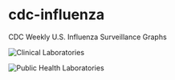 # cdc-influenza
CDC Weekly U.S. Influenza Surveillance Graphs

![Clinical Laboratories](https://www.cdc.gov/flu/weekly/WeeklyArchives2023-2024/images/WHONPHL03_small.gif?raw=true)

![Public Health Laboratories](https://www.cdc.gov/flu/weekly/weeklyarchives2023-2024/images/WHOPHL03_small.gif?raw=true)
        